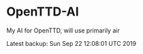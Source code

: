 # OpenTTD-AI
My AI for OpenTTD, will use primarily air

Latest backup: Sun Sep 22 12:08:01 UTC 2019
